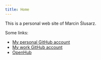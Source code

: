```yaml
---
title: Home
---
```


This is a personal web site of Marcin Ślusarz.

Some links:
- [My personal GitHub account](https://github.com/mslusarz)
- [My work GitHub account](https://github.com/marcinslusarz)
- [OpenHub](https://www.openhub.net/accounts/joi)
